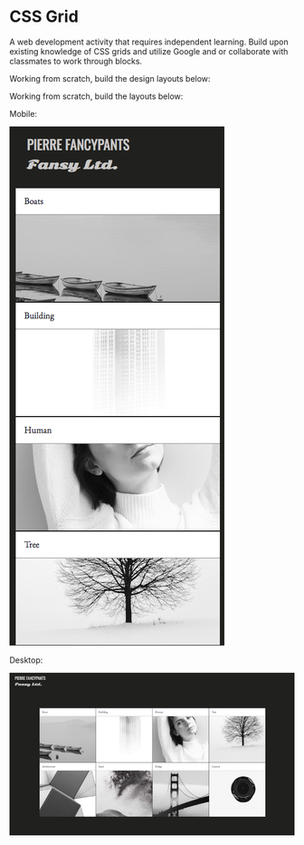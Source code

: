 # CSS Grid

A web development activity that requires independent learning.  Build upon existing knowledge of CSS grids and utilize Google and or collaborate with classmates to work through blocks.  

Working from scratch, build the design layouts below: 
 
Working from scratch, build the layouts below:

Mobile:

![mobile](sample/p1_mobile.png)

Desktop:

![desktop](sample/p1_desktop.png)